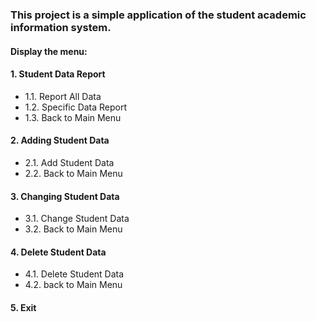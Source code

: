 ### This project is a simple application of the student academic information system.
#### Display the menu:
#### 1. Student Data Report
   - 1.1. Report All Data
   - 1.2. Specific Data Report
   - 1.3. Back to Main Menu
#### 2. Adding Student Data
   - 2.1. Add Student Data
   - 2.2. Back to Main Menu
#### 3. Changing Student Data
   - 3.1. Change Student Data
   - 3.2. Back to Main Menu
#### 4. Delete Student Data
   - 4.1. Delete Student Data
   - 4.2. back to Main Menu
#### 5. Exit
